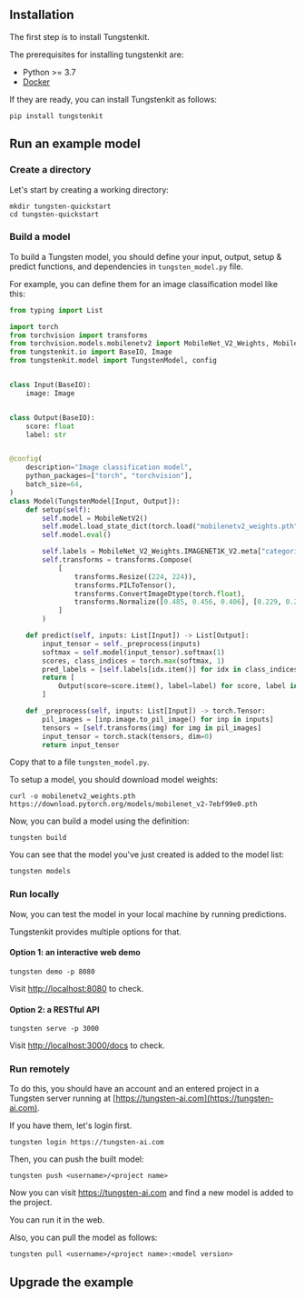 ## Installation

The first step is to install Tungstenkit.

The prerequisites for installing tungstenkit are:

- Python >= 3.7
- [Docker](https://docs.docker.com/engine/install/)

If they are ready, you can install Tungstenkit as follows:

```shell
pip install tungstenkit
```
## Run an example model
### Create a directory
Let's start by creating a working directory:
```shell
mkdir tungsten-quickstart
cd tungsten-quickstart
```

### Build a model

To build a Tungsten model, you should define your input, output, setup & predict functions, and dependencies in ``tungsten_model.py`` file.

For example, you can define them for an image classification model like this:
```python
from typing import List

import torch
from torchvision import transforms
from torchvision.models.mobilenetv2 import MobileNet_V2_Weights, MobileNetV2
from tungstenkit.io import BaseIO, Image
from tungstenkit.model import TungstenModel, config


class Input(BaseIO):
    image: Image


class Output(BaseIO):
    score: float
    label: str


@config(
    description="Image classification model",
    python_packages=["torch", "torchvision"],
    batch_size=64,
)
class Model(TungstenModel[Input, Output]):
    def setup(self):
        self.model = MobileNetV2()
        self.model.load_state_dict(torch.load("mobilenetv2_weights.pth"))
        self.model.eval()

        self.labels = MobileNet_V2_Weights.IMAGENET1K_V2.meta["categories"]
        self.transforms = transforms.Compose(
            [
                transforms.Resize((224, 224)),
                transforms.PILToTensor(),
                transforms.ConvertImageDtype(torch.float),
                transforms.Normalize([0.485, 0.456, 0.406], [0.229, 0.224, 0.225]),
            ]
        )

    def predict(self, inputs: List[Input]) -> List[Output]:
        input_tensor = self._preprocess(inputs)
        softmax = self.model(input_tensor).softmax(1)
        scores, class_indices = torch.max(softmax, 1)
        pred_labels = [self.labels[idx.item()] for idx in class_indices]
        return [
            Output(score=score.item(), label=label) for score, label in zip(scores, pred_labels)
        ]

    def _preprocess(self, inputs: List[Input]) -> torch.Tensor:
        pil_images = [inp.image.to_pil_image() for inp in inputs]
        tensors = [self.transforms(img) for img in pil_images]
        input_tensor = torch.stack(tensors, dim=0)
        return input_tensor
```
Copy that to a file ``tungsten_model.py``.


To setup a model, you should download model weights:
```
curl -o mobilenetv2_weights.pth https://download.pytorch.org/models/mobilenet_v2-7ebf99e0.pth
```

Now, you can build a model using the definition:
```shell
tungsten build
```

You can see that the model you've just created is added to the model list:
```shell
tungsten models
```


### Run locally
Now, you can test the model in your local machine by running predictions.

Tungstenkit provides multiple options for that.

#### Option 1: an interactive web demo
```
tungsten demo -p 8080
```
Visit [http://localhost:8080](http://localhost:8080) to check.

#### Option 2: a RESTful API
```
tungsten serve -p 3000
```
Visit [http://localhost:3000/docs](http://localhost:3000/docs) to check.

### Run remotely
To do this, you should have an account and an entered project in a Tungsten server running at [https://tungsten-ai.com](https://tungsten-ai.com).  

If you have them, let's login first.
```shell
tungsten login https://tungsten-ai.com
```

Then, you can push the built model:
```shell
tungsten push <username>/<project name>
```

Now you can visit https://tungsten-ai.com and find a new model is added to the project.

You can run it in the web.

Also, you can pull the model as follows:
```
tungsten pull <username>/<project name>:<model version>
```
## Upgrade the example
<!-- ## Use GPUs
To run GPU models locally, [nvidia-docker](https://docs.nvidia.com/datacenter/cloud-native/container-toolkit/install-guide.html#docker) should be installed. -->